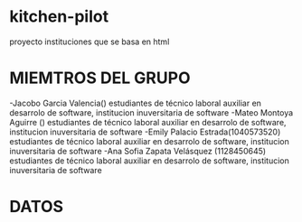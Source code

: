 # kitchen-pilot
proyecto instituciones que se basa en html
# MIEMTROS DEL GRUPO
-Jacobo Garcia Valencia() estudiantes de técnico laboral auxiliar en desarrolo de software, institucion inuversitaria de software
-Mateo Montoya Aguirre () estudiantes de técnico laboral auxiliar en desarrolo de software, institucion inuversitaria de software
-Emily Palacio Estrada(1040573520) estudiantes de técnico laboral auxiliar en desarrolo de software, institucion inuversitaria de software
-Ana Sofia Zapata Velásquez (1128450645) estudiantes de técnico laboral auxiliar en desarrolo de software, institucion inuversitaria de software
# DATOS

